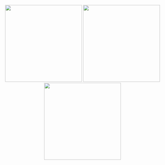 <!--
**ohsuz/ohsuz** is a ✨ _special_ ✨ repository because its `README.md` (this file) appears on your GitHub profile.

Here are some ideas to get you started:

- 🔭 I’m currently working on ...
- 🌱 I’m currently learning ...
- 👯 I’m looking to collaborate on ...
- 🤔 I’m looking for help with ...
- 💬 Ask me about ...
- 📫 How to reach me: ...
- 😄 Pronouns: ...
- ⚡ Fun fact: ...
-->

<p align="center">
  <img src="https://user-images.githubusercontent.com/59340911/102986095-99cec880-4553-11eb-9b8b-1cb48d04c663.gif" width="250">
  <img src="https://user-images.githubusercontent.com/59340911/102986948-f4b4ef80-4554-11eb-8bbb-9beb114edc00.gif" width="250">
  <img src="https://user-images.githubusercontent.com/59340911/102986394-15307a00-4554-11eb-8fba-9fca00947a62.gif" width="250">
</p>
